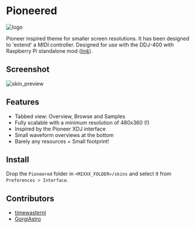 # Pioneered

![logo](https://github.com/timewasternl/Pioneered/blob/master/images/pioneered_logo.png?raw=true)

Pioneer inspired theme for smaller screen resolutions. It has been designed to 'extend' a MIDI controller.
Designed for use with the DDJ-400 with Raspberry Pi standalone mod ([link](https://www.youtube.com/watch?v=kyrJW7Vaf68)).

## Screenshot
![skin_preview](https://github.com/timewasternl/Pioneered/blob/master/skin_preview.png?raw=true)

## Features
* Tabbed view: Overview, Browse and Samples
* Fully scalable with a minimum resolution of 480x360 (!)
* Inspired by the Pioneer XDJ interface
* Small waveform overviews at the bottom
* Barely any resources = Small footprint!

## Install
Drop the `Pioneered` folder in `<MIXXX_FOLDER>/skins` and select it from `Preferences > Interface`.

## Contributors
* [timewasternl](https://github.com/timewasternl)
* [GorgiAstro](https://github.com/GorgiAstro)
